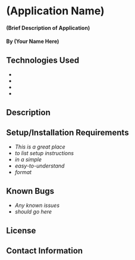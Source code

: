 # (Application Name)

#### (Brief Description of Application)

#### By (Your Name Here)

## Technologies Used

* 
* 
* 
* 

## Description

## Setup/Installation Requirements

* _This is a great place_
* _to list setup instructions_
* _in a simple_
* _easy-to-understand_
* _format_

## Known Bugs

* _Any known issues_
* _should go here_

## License

## Contact Information